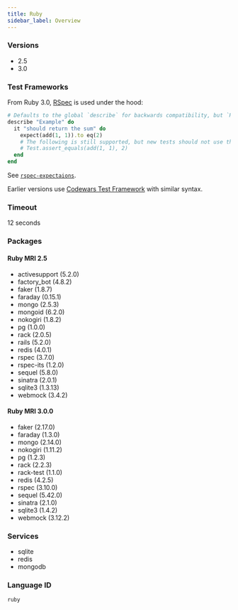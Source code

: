 ```yaml
---
title: Ruby
sidebar_label: Overview
---
```



### Versions

- 2.5
- 3.0

### Test Frameworks

From Ruby 3.0, [RSpec](https://rspec.info/) is used under the hood:

```ruby
# Defaults to the global `describe` for backwards compatibility, but `RSpec.desribe` works as well.
describe "Example" do
  it "should return the sum" do
    expect(add(1, 1)).to eq(2)
    # The following is still supported, but new tests should not use them.
    # Test.assert_equals(add(1, 1), 2)
  end
end
```
See [`rspec-expectaions`](https://rspec.info/documentation/3.10/rspec-expectations/).

Earlier versions use [Codewars Test Framework](https://github.com/Codewars/codewars.com/wiki/Codewars-Ruby-Test-Framework) with similar syntax.

### Timeout

12 seconds

### Packages

<!-- TODO organize gems by type/categories -->

#### Ruby MRI 2.5

- activesupport (5.2.0)
- factory_bot (4.8.2)
- faker (1.8.7)
- faraday (0.15.1)
- mongo (2.5.3)
- mongoid (6.2.0)
- nokogiri (1.8.2)
- pg (1.0.0)
- rack (2.0.5)
- rails (5.2.0)
- redis (4.0.1)
- rspec (3.7.0)
- rspec-its (1.2.0)
- sequel (5.8.0)
- sinatra (2.0.1)
- sqlite3 (1.3.13)
- webmock (3.4.2)

#### Ruby MRI 3.0.0

- faker (2.17.0)
- faraday (1.3.0)
- mongo (2.14.0)
- nokogiri (1.11.2)
- pg (1.2.3)
- rack (2.2.3)
- rack-test (1.1.0)
- redis (4.2.5)
- rspec (3.10.0)
- sequel (5.42.0)
- sinatra (2.1.0)
- sqlite3 (1.4.2)
- webmock (3.12.2)

### Services

- sqlite
- redis
- mongodb

### Language ID

`ruby`
